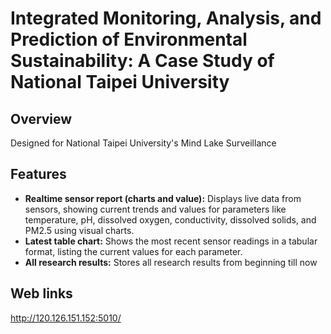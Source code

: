 # Integrated Monitoring, Analysis, and Prediction of Environmental Sustainability: A Case Study of National Taipei University
## Overview
Designed for National Taipei University's Mind Lake Surveillance
## Features
- **Realtime sensor report (charts and value):** Displays live data from sensors, showing current trends and values for parameters like temperature, pH, dissolved oxygen, conductivity, dissolved solids, and PM2.5 using visual charts.
- **Latest table chart:** Shows the most recent sensor readings in a tabular format, listing the current values for each parameter.
- **All research results:** Stores all research results from beginning till now
## Web links
http://120.126.151.152:5010/
